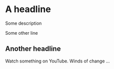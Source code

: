 # A headline

Some description

Some other line

## Another headline

Watch something on YouTube. Winds of change ...
